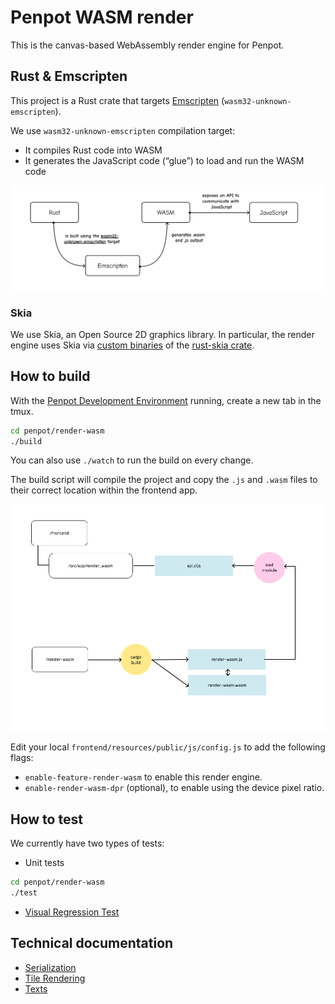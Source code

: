 # Penpot WASM render

This is the canvas-based WebAssembly render engine for Penpot.

## Rust & Emscripten 

This project is a Rust crate that targets [Emscripten](https://emscripten.org/) (`wasm32-unknown-emscripten`).

We use `wasm32-unknown-emscripten` compilation target:
* It compiles Rust code into WASM
* It generates the JavaScript code (“glue”) to load and run the WASM code

![How Rust, Emscripten, and WASM are connected](docs/images/rust_wasm_schema.png)

### Skia

We use Skia, an Open Source 2D graphics library. In particular, the render engine uses Skia via [custom binaries](https://github.com/penpot/skia-binaries/releases/) of the [rust-skia crate](https://github.com/rust-skia/rust-skia).

## How to build

With the [Penpot Development Environment](https://help.penpot.app/technical-guide/developer/devenv/) running, create a new tab in the tmux.

```sh
cd penpot/render-wasm
./build
```

You can also use `./watch` to run the build on every change.

The build script will compile the project and copy the `.js` and `.wasm` files to their correct location within the frontend app.

![Architecture overview](docs/images/architecture_schema.png)


Edit your local `frontend/resources/public/js/config.js` to add the following flags:

- `enable-feature-render-wasm` to enable this render engine.
- `enable-render-wasm-dpr` (optional), to enable using the device pixel ratio.

## How to test

We currently have two types of tests:

- Unit tests

```sh
cd penpot/render-wasm
./test
```

- [Visual Regression Test](./docs/visual_regression_tests.md)

## Technical documentation

- [Serialization](./docs/serialization.md)
- [Tile Rendering](./docs/tile_rendering.md)
- [Texts](./docs/texts.md)
